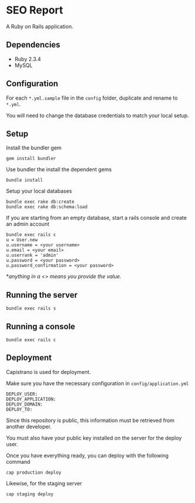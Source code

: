 # SEO Report

A Ruby on Rails application.

## Dependencies

* Ruby 2.3.4
* MySQL

## Configuration

  For each `*.yml.sample` file in the `config` folder, duplicate and rename to `*.yml`.

  You will need to change the database credentials to match your local setup.

## Setup

Install the bundler gem

`gem install bundler`

Use bundler the install the dependent gems

`bundle install`

Setup your local databases

```
bundle exec rake db:create
bundle exec rake db:schema:load
```

If you are starting from an empty database, start a rails console and create an admin account


```
bundle exec rails c
u = User.new
u.username = <your username>
u.email = <your email>
u.userrank = 'admin'
u.password = <your password>
u.password_confirmation = <your password>
```
**anything in a <> means you provide the value.*

## Running the server
`bundle exec rails s`

## Running a console
`bundle exec rails c`

## Deployment
Capistrano is used for deployment.

Make sure you have the necessary configuration in `config/application.yml`

```
DEPLOY_USER:
DEPLOY_APPLICATION:
DEPLOY_DOMAIN:
DEPLOY_TO:
```

Since this repository is public, this information must be retrieved from another developer.

You must also have your public key installed on the server for the deploy user.

Once you have everything ready, you can deploy with the following command

`cap production deploy`

Likewise, for the staging server

`cap staging deploy`
